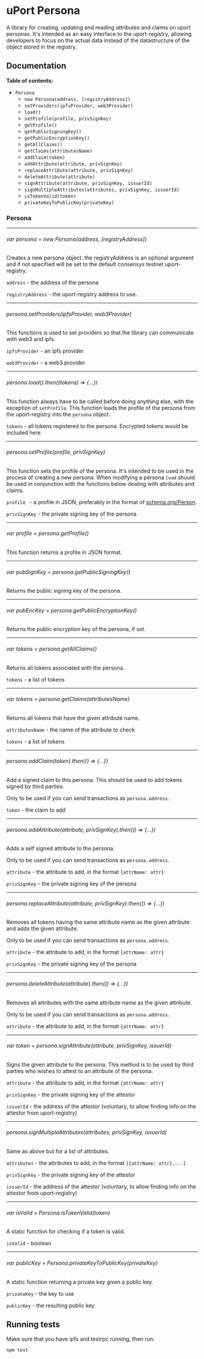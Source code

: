 # uPort Persona
A library for creating, updating and reading attributes and claims on uport personas. It's intended as an easy interface to the uport-registry, allowing developers to focus on the actual data instead of the datastructure of the object stored in the registry.

## Documentation

**Table of contents:**
- `Persona`
  - `new Persona(address, [registryAddress])`
  - `setProviders(ipfsProvider, web3Provider)`
  - `load()`
  - `setProfile(profile, privSignKey)`
  - `getProfile()`
  - `getPublicSigningKey()`
  - `getPublicEncryptionKey()`
  - `getAllClaims()`
  - `getClaims(attributesName)`
  - `addClaim(token)`
  - `addAttribute(attribute, privSignKey)`
  - `replaceAttribute(attribute, privSignKey)`
  - `deleteAttribute(attribute)`
  - `signAttribute(attribute, privSignKey, issuerId)`
  - `signMultipleAttributes(attributes, privSignKey, issuerId)`
  - `isTokenValid(token)`
  - `privateKeyToPublicKey(privateKey)`

### Persona

---
###### var persona =  new Persona(address, [registryAddress])
Creates a new persona object. the registryAddress is an optional argument and if not specified will be set to the default consensys testnet uport-registry.

`address` - the address of the persona

`registryAddress` - the uport-registry address to use.

---
###### persona.setProviders(ipfsProvider, web3Provider)
This functions is used to set providers so that the library can communicate with web3 and ipfs.

`ipfsProvider` - an ipfs provider

`web3Provider` - a web3 provider

---
###### persona.load().then((tokens) => {...})
This function always have to be called before doing anything else, with the exception of `setProfile`. This function loads the profile of the persona from the uport-registry into the `persona` object.

`tokens` - all tokens registered to the persona. Encrypted tokens would be included here.

---
###### persona.setProfile(profile, privSignKey)
This function sets the profile of the persona. It's intended to be used in the process of creating a new persona. When modifying a persona `load` should be used in conjunction with the functions below dealing with attributes and claims.

`profile ` - a profile in JSON, preferably in the format of [schema.org/Person](https://schema.org/Person).

`privSignKey` - the private signing key of the persona

---
###### var profile = persona.getProfile()
This function returns a profile in JSON format.

---
###### var pubSignKey = persona.getPublicSigningKey()
Returns the public signing key of the persona.

---
###### var pubEncKey = persona.getPublicEncryptionKey()
Returns the public encryption key of the persona, if set.

---
###### var tokens = persona.getAllClaims()
Returns all tokens associated with the persona.

`tokens` - a list of tokens

---
###### var tokens = persona.getClaims(attributesName)
Returns all tokens that have the given attribute name.

`attributesName` - the name of the attribute to check

`tokens` - a list of tokens

---
###### persona.addClaim(token).then(() => {...})
Add a signed claim to this persona. This should be used to add tokens signed by third parties.

Only to be used if you can send transactions as `persona.address`.

`token` - the claim to add

---
###### persona.addAttribute(attribute, privSignKey).then(() => {...})
Adds a self signed attribute to the persona.

Only to be used if you can send transactions as `persona.address`.

`attribute` - the attribute to add, in the format `{attrName: attr}`

`privSignKey` - the private signing key of the persona

---
###### persona.replaceAttribute(attribute, privSignKey).then(() => {...})
Removes all tokens having the same attribute name as the given attribute and adds the given attribute.

Only to be used if you can send transactions as `persona.address`.

`attribute` - the attribute to add, in the format `{attrName: attr}`

`privSignKey` - the private signing key of the persona

---
###### persona.deleteAttribute(attribute).then(() => {...})
Removes all attributes with the same attribute name as the given attribute.

Only to be used if you can send transactions as `persona.address`.

`attribute` - the attribute to add, in the format `{attrName: attr}`

---
###### var token = persona.signAttribute(attribute, privSignKey, issuerId)
Signs the given attribute to the persona. This method is to be used by third parties who wishes to attest to an attribute of the persona.

`attribute` - the attribute to add, in the format `{attrName: attr}`

`privSignKey` - the private signing key of the attestor

`issuerId` - the address of the attestor (voluntary, to allow finding info on the attestor from uport-registry)

---
###### persona.signMultipleAttributes(attributes, privSignKey, issuerId)
Same as above but for a list of attributes.

`attributes` - the attributes to add, in the format `[{attrName: attr},...]`

`privSignKey` - the private signing key of the attestor

`issuerId` - the address of the attestor (voluntary, to allow finding info on the attestor from uport-registry)

---
###### var isValid = Persona.isTokenValid(token)
A static function for checking if a token is valid.

`isValid` - boolean

---
###### var publicKey = Persona.privateKeyToPublicKey(privateKey)
A static function returning a private key given a public key.

`privateKey` - the key to use

`publicKey` - the resulting public key

## Running tests
Make sure that you have ipfs and testrpc running, then run:
```
npm test
```

